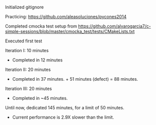 Initialized gitignore

Practicing: https://github.com/aleasoluciones/pycones2014

Completed cmocka test setup from https://github.com/alvarogarcia7/c-simple-sessions/blob/master/cmocka_test/tests/CMakeLists.txt

Executed first test 

Iteration I: 10 minutes
 * Completed in 12 minutes
    
Iteration II: 20 minutes
  * Completed in 37 minutes. + 51 minutes (defect) = 88 minutes.
    
Iteration III: 20 minutes
  * Completed in ~45 minutes.
    
Until now, dedicated 145 minutes, for a limit of 50 minutes.
  * Current performance is 2.9X slower than the limit.


